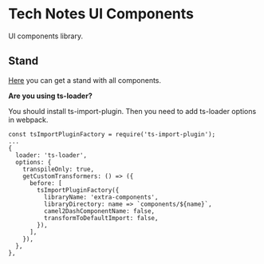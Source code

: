 # Tech Notes UI Components

UI components library.

## Stand

[Here](#) you can get a stand with all components.

**Are you using ts-loader?**

You should install ts-import-plugin. Then you need to add ts-loader options in webpack.

```
const tsImportPluginFactory = require('ts-import-plugin');
...
{
  loader: 'ts-loader',
  options: {
    transpileOnly: true,
    getCustomTransformers: () => ({
      before: [
        tsImportPluginFactory({
          libraryName: 'extra-components',
          libraryDirectory: name => `components/${name}`,
          camel2DashComponentName: false,
          transformToDefaultImport: false,
        }),
      ],
    }),
  },
},
```
